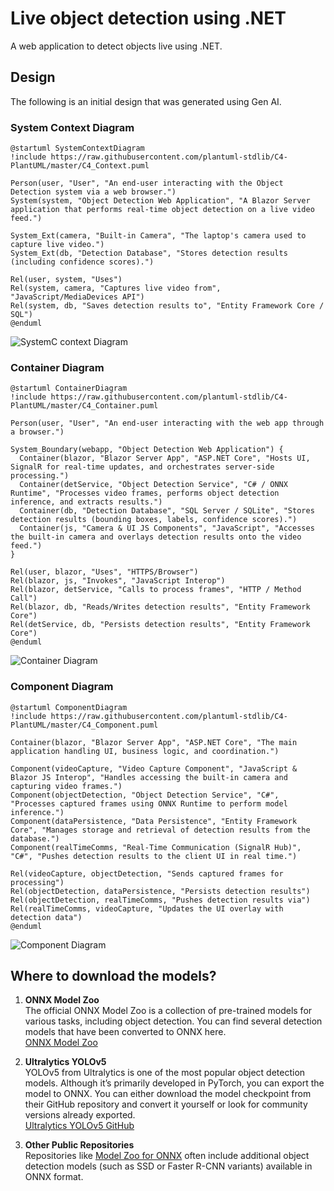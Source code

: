 # Live object detection using .NET

A web application to detect objects live using .NET.

## Design

The following is an initial design that was generated using Gen AI.

### System Context Diagram

```plantuml
@startuml SystemContextDiagram
!include https://raw.githubusercontent.com/plantuml-stdlib/C4-PlantUML/master/C4_Context.puml

Person(user, "User", "An end-user interacting with the Object Detection system via a web browser.")
System(system, "Object Detection Web Application", "A Blazor Server application that performs real-time object detection on a live video feed.")

System_Ext(camera, "Built-in Camera", "The laptop's camera used to capture live video.")
System_Ext(db, "Detection Database", "Stores detection results (including confidence scores).")

Rel(user, system, "Uses")
Rel(system, camera, "Captures live video from", "JavaScript/MediaDevices API")
Rel(system, db, "Saves detection results to", "Entity Framework Core / SQL")
@enduml
```

![SystemC context Diagram](https://github.com/user-attachments/assets/529aa1da-95c8-437f-b444-6987352ff87a)

### Container Diagram

```plantuml
@startuml ContainerDiagram
!include https://raw.githubusercontent.com/plantuml-stdlib/C4-PlantUML/master/C4_Container.puml

Person(user, "User", "An end-user interacting with the web app through a browser.")

System_Boundary(webapp, "Object Detection Web Application") {
  Container(blazor, "Blazor Server App", "ASP.NET Core", "Hosts UI, SignalR for real-time updates, and orchestrates server-side processing.")
  Container(detService, "Object Detection Service", "C# / ONNX Runtime", "Processes video frames, performs object detection inference, and extracts results.")
  Container(db, "Detection Database", "SQL Server / SQLite", "Stores detection results (bounding boxes, labels, confidence scores).")
  Container(js, "Camera & UI JS Components", "JavaScript", "Accesses the built-in camera and overlays detection results onto the video feed.")
}

Rel(user, blazor, "Uses", "HTTPS/Browser")
Rel(blazor, js, "Invokes", "JavaScript Interop")
Rel(blazor, detService, "Calls to process frames", "HTTP / Method Call")
Rel(blazor, db, "Reads/Writes detection results", "Entity Framework Core")
Rel(detService, db, "Persists detection results", "Entity Framework Core")
@enduml
```

![Container Diagram](https://github.com/user-attachments/assets/3e29b48b-7bac-4d54-b614-7d6315b7941c)

### Component Diagram

```plantuml
@startuml ComponentDiagram
!include https://raw.githubusercontent.com/plantuml-stdlib/C4-PlantUML/master/C4_Component.puml

Container(blazor, "Blazor Server App", "ASP.NET Core", "The main application handling UI, business logic, and coordination.")

Component(videoCapture, "Video Capture Component", "JavaScript & Blazor JS Interop", "Handles accessing the built-in camera and capturing video frames.")
Component(objectDetection, "Object Detection Service", "C#", "Processes captured frames using ONNX Runtime to perform model inference.")
Component(dataPersistence, "Data Persistence", "Entity Framework Core", "Manages storage and retrieval of detection results from the database.")
Component(realTimeComms, "Real-Time Communication (SignalR Hub)", "C#", "Pushes detection results to the client UI in real time.")

Rel(videoCapture, objectDetection, "Sends captured frames for processing")
Rel(objectDetection, dataPersistence, "Persists detection results")
Rel(objectDetection, realTimeComms, "Pushes detection results via")
Rel(realTimeComms, videoCapture, "Updates the UI overlay with detection data")
@enduml
```

![Component Diagram](https://github.com/user-attachments/assets/ca6e16f1-d445-4045-bd4d-90e70270c918)

## Where to download the models?

1. **ONNX Model Zoo**  
   The official ONNX Model Zoo is a collection of pre-trained models for various tasks, including object detection. You can find several detection models that have been converted to ONNX here.  
   [ONNX Model Zoo](https://github.com/onnx/models/tree/main/vision/object_detection_segmentation)

2. **Ultralytics YOLOv5**  
   YOLOv5 from Ultralytics is one of the most popular object detection models. Although it’s primarily developed in PyTorch, you can export the model to ONNX. You can either download the model checkpoint from their GitHub repository and convert it yourself or look for community versions already exported.  
   [Ultralytics YOLOv5 GitHub](https://github.com/ultralytics/yolov5)

3. **Other Public Repositories**  
   Repositories like [Model Zoo for ONNX](https://github.com/onnx/models) often include additional object detection models (such as SSD or Faster R-CNN variants) available in ONNX format.
